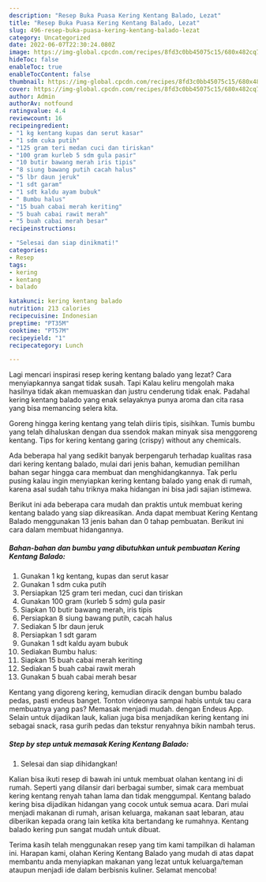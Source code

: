 ```yaml
---
description: "Resep Buka Puasa Kering Kentang Balado, Lezat"
title: "Resep Buka Puasa Kering Kentang Balado, Lezat"
slug: 496-resep-buka-puasa-kering-kentang-balado-lezat
category: Uncategorized
date: 2022-06-07T22:30:24.080Z
image: https://img-global.cpcdn.com/recipes/8fd3c0bb45075c15/680x482cq70/kering-kentang-balado-foto-resep-utama.jpg
hideToc: false
enableToc: true
enableTocContent: false
thumbnail: https://img-global.cpcdn.com/recipes/8fd3c0bb45075c15/680x482cq70/kering-kentang-balado-foto-resep-utama.jpg
cover: https://img-global.cpcdn.com/recipes/8fd3c0bb45075c15/680x482cq70/kering-kentang-balado-foto-resep-utama.jpg
author: Admin
authorAv: notfound
ratingvalue: 4.4
reviewcount: 16
recipeingredient:
- "1 kg kentang kupas dan serut kasar"
- "1 sdm cuka putih"
- "125 gram teri medan cuci dan tiriskan"
- "100 gram kurleb 5 sdm gula pasir"
- "10 butir bawang merah iris tipis"
- "8 siung bawang putih cacah halus"
- "5 lbr daun jeruk"
- "1 sdt garam"
- "1 sdt kaldu ayam bubuk"
- " Bumbu halus"
- "15 buah cabai merah keriting"
- "5 buah cabai rawit merah"
- "5 buah cabai merah besar"
recipeinstructions:

- "Selesai dan siap dinikmati!"
categories:
- Resep
tags:
- kering
- kentang
- balado

katakunci: kering kentang balado 
nutrition: 213 calories
recipecuisine: Indonesian
preptime: "PT35M"
cooktime: "PT57M"
recipeyield: "1"
recipecategory: Lunch

---
```



Lagi mencari inspirasi resep kering kentang balado yang lezat? Cara menyiapkannya sangat tidak susah. Tapi Kalau keliru mengolah maka hasilnya tidak akan memuaskan dan justru cenderung tidak enak. Padahal kering kentang balado yang enak selayaknya punya aroma dan cita rasa yang bisa memancing selera kita.


Goreng hingga kering kentang yang telah diiris tipis, sisihkan. Tumis bumbu yang telah dihaluskan dengan dua ssendok makan minyak sisa menggoreng kentang. Tips for kering kentang garing (crispy) without any chemicals.

Ada beberapa hal yang sedikit banyak berpengaruh terhadap kualitas rasa dari kering kentang balado, mulai dari jenis bahan, kemudian pemilihan bahan segar hingga cara membuat dan menghidangkannya. Tak perlu pusing kalau ingin menyiapkan kering kentang balado yang enak di rumah, karena asal sudah tahu triknya maka hidangan ini bisa jadi sajian istimewa.


Berikut ini ada beberapa cara mudah dan praktis untuk membuat kering kentang balado yang siap dikreasikan. Anda dapat membuat Kering Kentang Balado menggunakan 13 jenis bahan dan 0 tahap pembuatan. Berikut ini cara dalam membuat hidangannya.

<!--inarticleads1-->

##### Bahan-bahan dan bumbu yang dibutuhkan untuk pembuatan Kering Kentang Balado:

1. Gunakan 1 kg kentang, kupas dan serut kasar
1. Gunakan 1 sdm cuka putih
1. Persiapkan 125 gram teri medan, cuci dan tiriskan
1. Gunakan 100 gram (kurleb 5 sdm) gula pasir
1. Siapkan 10 butir bawang merah, iris tipis
1. Persiapkan 8 siung bawang putih, cacah halus
1. Sediakan 5 lbr daun jeruk
1. Persiapkan 1 sdt garam
1. Gunakan 1 sdt kaldu ayam bubuk
1. Sediakan  Bumbu halus:
1. Siapkan 15 buah cabai merah keriting
1. Sediakan 5 buah cabai rawit merah
1. Gunakan 5 buah cabai merah besar


Kentang yang digoreng kering, kemudian diracik dengan bumbu balado pedas, pasti endeus banget. Tonton videonya sampai habis untuk tau cara membuatnya yang pas? Memasak menjadi mudah. dengan Endeus App. Selain untuk dijadikan lauk, kalian juga bisa menjadikan kering kentang ini sebagai snack, rasa gurih pedas dan tekstur renyahnya bikin nambah terus. 

<!--inarticleads2-->

##### Step by step untuk memasak Kering Kentang Balado:


1. Selesai dan siap dihidangkan!

Kalian bisa ikuti resep di bawah ini untuk membuat olahan kentang ini di rumah. Seperti yang dilansir dari berbagai sumber, simak cara membuat kering kentang renyah tahan lama dan tidak menggumpal. Kentang balado kering bisa dijadikan hidangan yang cocok untuk semua acara. Dari mulai menjadi makanan di rumah, arisan keluarga, makanan saat lebaran, atau diberikan kepada orang lain ketika kita bertandang ke rumahnya. Kentang balado kering pun sangat mudah untuk dibuat. 

Terima kasih telah menggunakan resep yang tim kami tampilkan di halaman ini. Harapan kami, olahan Kering Kentang Balado yang mudah di atas dapat membantu anda menyiapkan makanan yang lezat untuk keluarga/teman ataupun menjadi ide dalam berbisnis kuliner. Selamat mencoba!
